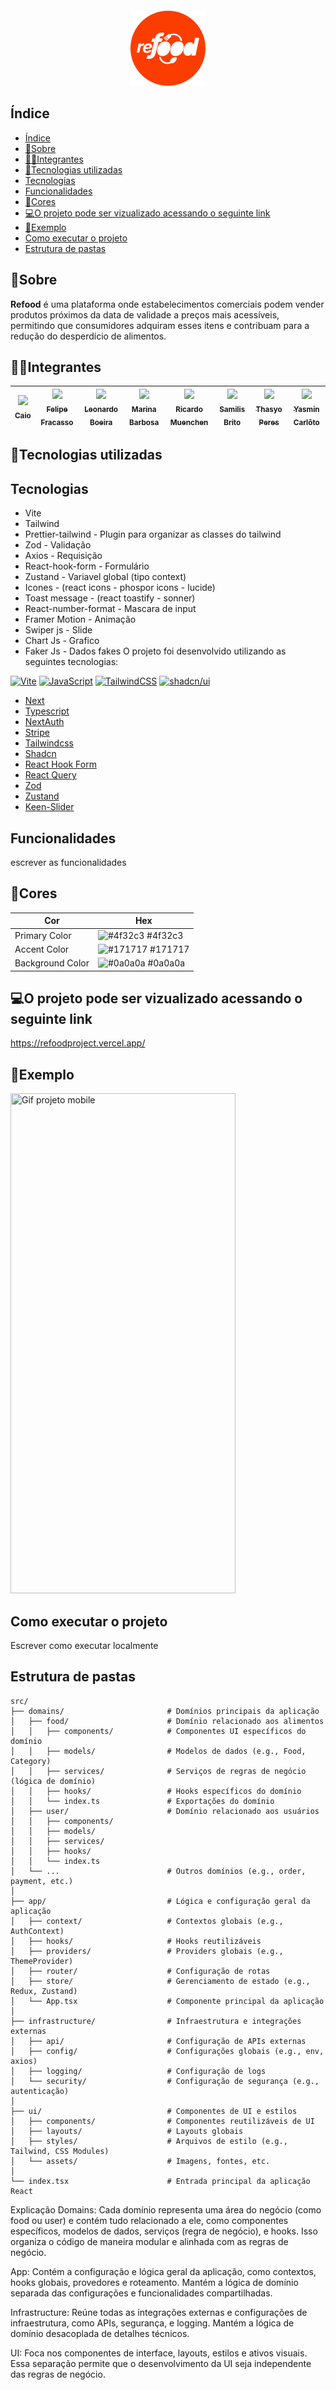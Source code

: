 <div align="center" style="margin-top:20px; margin-bottom:20px;">

<img src="./github/images/logo.png" width="120px" /><br />

</div>

## Índice

- [Índice](#índice)
- [📌Sobre](#sobre)
- [👨‍💻Integrantes](#integrantes)
- [🚀Tecnologias utilizadas](#tecnologias-utilizadas)
- [Tecnologias](#tecnologias)
- [Funcionalidades](#funcionalidades)
- [🎨Cores](#cores)
- [💻O projeto pode ser vizualizado acessando o seguinte link](#o-projeto-pode-ser-vizualizado-acessando-o-seguinte-link)
- [👀Exemplo](#exemplo)
- [Como executar o projeto](#como-executar-o-projeto)
- [Estrutura de pastas](#estrutura-de-pastas)

<div id="sobre">

## 📌Sobre

**Refood** é uma plataforma onde estabelecimentos comerciais podem vender produtos próximos da data de validade a preços mais acessíveis, permitindo que consumidores adquiram esses itens e contribuam para a redução do desperdício de alimentos.

</div>

<div id="integrantes">

## 👨‍💻Integrantes

| [<img loading="lazy" src="https://avatars.githubusercontent.com/u/115363966?v=4" width=80 ><br><sub>Caio</sub>](https://github.com/CaioMMendes) | [<img loading="lazy" src="https://avatars.githubusercontent.com/u/93887208?s=96&v=4" width=80 ><br><sub>Felipe Fracasso</sub>](https://github.com/FelipeM-F) | [<img loading="lazy" src="https://avatars.githubusercontent.com/u/150201828?s=96&v=4" width=80 ><br><sub>Leonardo Boeira</sub>](https://github.com/leomaciel14) | [<img loading="lazy" src="https://avatars.githubusercontent.com/u/131506431?v=4" width=80 ><br><sub>Marina Barbosa</sub>](https://github.com/marina-barbosa) | [<img loading="lazy" src="https://avatars.githubusercontent.com/u/89655285?v=4" width=80 ><br><sub>Ricardo Muenchen</sub>](https://github.com/RicardoDM23) | [<img loading="lazy" src="https://avatars.githubusercontent.com/u/63266170?v=4" width=80 ><br><sub>Samilis Brito</sub>](https://github.com/SamilisBrito) | [<img loading="lazy" src="https://avatars.githubusercontent.com/u/102476639?v=4" width=80 ><br><sub>Thasyo Peres</sub>](https://github.com/Thasyo) | [<img loading="lazy" src="https://avatars.githubusercontent.com/u/102565778?v=4" width=80 ><br><sub>Yasmin Carlôto</sub>](https://github.com/Yasmin-Carloto) |
| --- | --- | --- | --- | --- | --- | --- | --- |

</div>

</div>

<div id="tecnologias">

## 🚀Tecnologias utilizadas

## Tecnologias

- Vite
- Tailwind
- Prettier-tailwind - Plugin para organizar as classes do tailwind
- Zod - Validação
- Axios - Requisição
- React-hook-form - Formulário
- Zustand - Variavel global (tipo context)
- Icones - (react icons - phospor icons - lucide)
- Toast message - (react toastify - sonner)
- React-number-format - Mascara de input
- Framer Motion - Animação
- Swiper js - Slide
- Chart Js - Grafico
- Faker Js - Dados fakes
O projeto foi desenvolvido utilizando as seguintes tecnologias:

[![Vite](https://img.shields.io/badge/Vite-646CFF?logo=vite&logoColor=fff)](https://vite.dev/)
[![JavaScript](https://img.shields.io/badge/JavaScript-F7DF1E?logo=javascript&logoColor=000)](https://developer.mozilla.org/pt-BR/docs/Web/JavaScript)
[![TailwindCSS](https://img.shields.io/badge/Tailwind%20CSS-%2338B2AC.svg?logo=tailwind-css&logoColor=white)](https://tailwindcss.com/)
[![shadcn/ui](https://img.shields.io/badge/shadcn%2Fui-000?logo=shadcnui&logoColor=fff)](https://ui.shadcn.com/)

- [Next](https://nextjs.org/)
- [Typescript](https://www.typescriptlang.org/)
- [NextAuth](https://next-auth.js.org/)
- [Stripe](https://stripe.com/br?utm_campaign=BR_en_Search_Brand_Brand_EXA-15088005049&utm_medium=cpc&utm_source=google&ad_content=603963803239&utm_term=stripe&utm_matchtype=e&utm_adposition=&utm_device=c&gclid=CjwKCAiAgeeqBhBAEiwAoDDhn-uFC7kxKBhv1mdhEDV3YF4t4_p4CPb-thEMXqIVVWYa3wJBK0KwchoCu-cQAvD_BwE)
- [Tailwindcss](https://tailwindcss.com/)
- [Shadcn](https://ui.shadcn.com/)
- [React Hook Form](https://www.react-hook-form.com/)
- [React Query](https://tanstack.com/query/v3/)
- [Zod](https://zod.dev/)
- [Zustand](https://zustand-demo.pmnd.rs/)
- [Keen-Slider](https://keen-slider.io/)

</div>

<div id="funcionalidades">

## Funcionalidades

escrever as funcionalidades

</div>

<div id="cores">

## 🎨Cores

| Cor            | Hex                                                                   |
| ---------------- | --------------------------------------------------------------------- |
| Primary Color    | ![#4f32c3](https://readme-swatches.vercel.app/4f32c3?size=10) #4f32c3 |
| Accent Color     | ![#171717](https://readme-swatches.vercel.app/171717?size=10) #171717 |
| Background Color | ![#0a0a0a](https://readme-swatches.vercel.app/0a0a0a?size=10) #0a0a0a |

</div>

<div id="linkdeploy">

## 💻O projeto pode ser vizualizado acessando o seguinte link

<https://refoodproject.vercel.app/>

</div>

<div id="exemplo">

## 👀Exemplo

<img  title="Gif projeto mobile" src="./github/gif.gif" height="800" width="360"  />
</div>

<div id="comoexecutar">

## Como executar o projeto

Escrever como executar localmente

</div>

## Estrutura de pastas

```plaintext
src/
├── domains/                       # Domínios principais da aplicação
│   ├── food/                      # Domínio relacionado aos alimentos
│   │   ├── components/            # Componentes UI específicos do domínio
│   │   ├── models/                # Modelos de dados (e.g., Food, Category)
│   │   ├── services/              # Serviços de regras de negócio (lógica de domínio)
│   │   ├── hooks/                 # Hooks específicos do domínio
│   │   └── index.ts               # Exportações do domínio
│   ├── user/                      # Domínio relacionado aos usuários
│   │   ├── components/
│   │   ├── models/
│   │   ├── services/
│   │   ├── hooks/
│   │   └── index.ts
│   └── ...                        # Outros domínios (e.g., order, payment, etc.)
│
├── app/                           # Lógica e configuração geral da aplicação
│   ├── context/                   # Contextos globais (e.g., AuthContext)
│   ├── hooks/                     # Hooks reutilizáveis
│   ├── providers/                 # Providers globais (e.g., ThemeProvider)
│   ├── router/                    # Configuração de rotas
│   ├── store/                     # Gerenciamento de estado (e.g., Redux, Zustand)
│   └── App.tsx                    # Componente principal da aplicação
│
├── infrastructure/                # Infraestrutura e integrações externas
│   ├── api/                       # Configuração de APIs externas
│   ├── config/                    # Configurações globais (e.g., env, axios)
│   ├── logging/                   # Configuração de logs
│   └── security/                  # Configuração de segurança (e.g., autenticação)
│
├── ui/                            # Componentes de UI e estilos
│   ├── components/                # Componentes reutilizáveis de UI
│   ├── layouts/                   # Layouts globais
│   ├── styles/                    # Arquivos de estilo (e.g., Tailwind, CSS Modules)
│   └── assets/                    # Imagens, fontes, etc.
│
└── index.tsx                      # Entrada principal da aplicação React
```

Explicação
Domains: Cada domínio representa uma área do negócio (como food ou user) e contém tudo relacionado a ele, como componentes específicos, modelos de dados, serviços (regra de negócio), e hooks. Isso organiza o código de maneira modular e alinhada com as regras de negócio.

App: Contém a configuração e lógica geral da aplicação, como contextos, hooks globais, provedores e roteamento. Mantém a lógica de domínio separada das configurações e funcionalidades compartilhadas.

Infrastructure: Reúne todas as integrações externas e configurações de infraestrutura, como APIs, segurança, e logging. Mantém a lógica de domínio desacoplada de detalhes técnicos.

UI: Foca nos componentes de interface, layouts, estilos e ativos visuais. Essa separação permite que o desenvolvimento da UI seja independente das regras de negócio.

